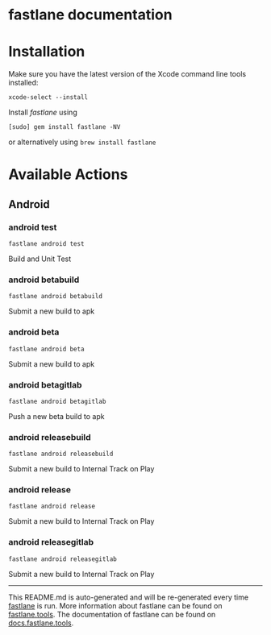 fastlane documentation
================
# Installation

Make sure you have the latest version of the Xcode command line tools installed:

```
xcode-select --install
```

Install _fastlane_ using
```
[sudo] gem install fastlane -NV
```
or alternatively using `brew install fastlane`

# Available Actions
## Android
### android test
```
fastlane android test
```
Build and Unit Test
### android betabuild
```
fastlane android betabuild
```
Submit a new build to apk
### android beta
```
fastlane android beta
```
Submit a new build to apk
### android betagitlab
```
fastlane android betagitlab
```
Push a new beta build to apk
### android releasebuild
```
fastlane android releasebuild
```
Submit a new build to Internal Track on Play
### android release
```
fastlane android release
```
Submit a new build to Internal Track on Play
### android releasegitlab
```
fastlane android releasegitlab
```
Submit a new build to Internal Track on Play

----

This README.md is auto-generated and will be re-generated every time [fastlane](https://fastlane.tools) is run.
More information about fastlane can be found on [fastlane.tools](https://fastlane.tools).
The documentation of fastlane can be found on [docs.fastlane.tools](https://docs.fastlane.tools).
